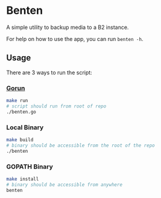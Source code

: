 # Benten

A simple utility to backup media to a B2 instance.

For help on how to use the app, you can run `benten -h`.

## Usage
There are 3 ways to run the script:

### [Gorun](https://github.com/erning/gorun#how-to-build-and-install-gorun-from-source)
```sh
make run
# script should run from root of repo
./benten.go
```

### Local Binary
```sh
make build
# binary should be accessible from the root of the repo
./benten
```

### GOPATH Binary
```sh
make install
# binary should be accessible from anywhere
benten
```

